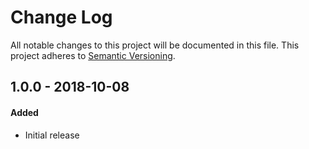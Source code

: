 # Change Log
All notable changes to this project will be documented in this file.
This project adheres to [Semantic Versioning](http://semver.org/).

## 1.0.0 - 2018-10-08
#### Added
- Initial release
